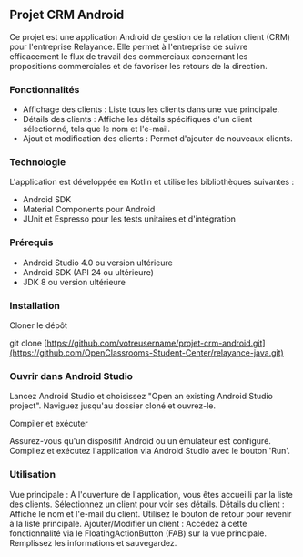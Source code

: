 ## Projet CRM Android

Ce projet est une application Android de gestion de la relation client (CRM) pour l'entreprise Relayance. Elle permet à l'entreprise de suivre efficacement le flux de travail des commerciaux concernant les propositions commerciales et de favoriser les retours de la direction.

### Fonctionnalités
- Affichage des clients : Liste tous les clients dans une vue principale.
- Détails des clients : Affiche les détails spécifiques d'un client sélectionné, tels que le nom et l'e-mail.
- Ajout et modification des clients : Permet d'ajouter de nouveaux clients.

### Technologie

L'application est développée en Kotlin et utilise les bibliothèques suivantes :

- Android SDK
- Material Components pour Android
- JUnit et Espresso pour les tests unitaires et d'intégration

### Prérequis

- Android Studio 4.0 ou version ultérieure
- Android SDK (API 24 ou ultérieure)
- JDK 8 ou version ultérieure

### Installation

Cloner le dépôt

git clone [https://github.com/votreusername/projet-crm-android.git](https://github.com/OpenClassrooms-Student-Center/relayance-java.git)

### Ouvrir dans Android Studio

Lancez Android Studio et choisissez "Open an existing Android Studio project". Naviguez jusqu'au dossier cloné et ouvrez-le.

Compiler et exécuter

Assurez-vous qu'un dispositif Android ou un émulateur est configuré. Compilez et exécutez l'application via Android Studio avec le bouton 'Run'.

### Utilisation

Vue principale : À l'ouverture de l'application, vous êtes accueilli par la liste des clients. Sélectionnez un client pour voir ses détails.
Détails du client : Affiche le nom et l'e-mail du client. Utilisez le bouton de retour pour revenir à la liste principale.
Ajouter/Modifier un client : Accédez à cette fonctionnalité via le FloatingActionButton (FAB) sur la vue principale. Remplissez les informations et sauvegardez.
